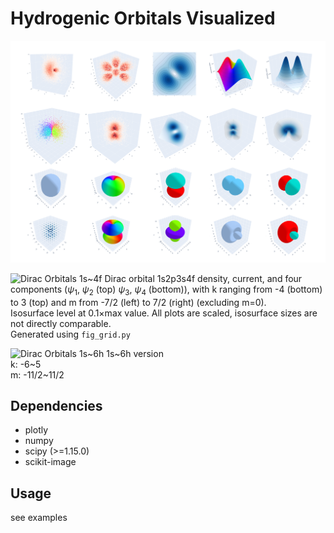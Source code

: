 # Hydrogenic Orbitals Visualized

![Hydrogenic Orbitals Visualized](assets/1.png)

![Dirac Orbitals 1s~4f](assets/dirac_f.webp)
Dirac orbital 1s2p3s4f density, current, and four components ($\psi_1$, $\psi_2$ (top) $\psi_3$, $\psi_4$ (bottom)), with k ranging from -4 (bottom) to 3 (top) and m from -7/2 (left) to 7/2 (right) (excluding m=0).  
Isosurface level at 0.1×max value. All plots are scaled, isosurface sizes are not directly comparable.  
Generated using `fig_grid.py`

![Dirac Orbitals 1s~6h](assets/dirac_h.png)
1s~6h version  
k: -6~5  
m: -11/2~11/2

## Dependencies

- plotly
- numpy
- scipy (>=1.15.0)
- scikit-image

## Usage

see examples
